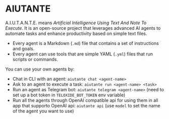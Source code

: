 # AIUTANTE
A.I.U.T.A.N.T.E. means _Artificial Intelligence Using Text And Note To Execute_. It is an open-source project that leverages advanced AI agents to automate tasks and enhance productivity based on simple text files.

- Every agent is a Markdown (`.md`) file that contains a set of instructions and goals.
- Every agent can use tools that are simple YAML (`.yml`) files that run scripts or commands.

You can use your own agents by:

- Chat in CLI with an agent: `aiutante chat <agent-name>`
- Ask to an agent to execute a task: `aiutante run <agent-name> <task>`
- Run an agent as Telegram bot: `aiutante telegram <agent-name>` (need to set up a bot token in `TELOXIDE_BOT_TOKEN` env variable)
- Run all the agents through OpenAI compatible api for using them in all app that supporto OpenAI api: `aiutante api` (use `model` to set the name of the agent you want to use)



